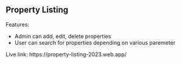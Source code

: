 <h2>Property Listing</h2>
<p>Features:</p>
<ul>
  <li>Admin can add, edit, delete properties</li>
  <li>User can search for properties depending on various paremeter</li>
</ul>
<p>Live link: https://property-listing-2023.web.app/</p>
